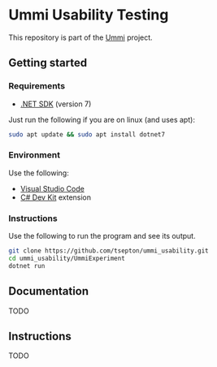 # Ummi Usability Testing

This repository is part of the [Ummi](https://github.com/tsepton/ummi) project. 

## Getting started
### Requirements
- [.NET SDK](https://learn.microsoft.com/en-us/dotnet/core/install/) (version 7)

Just run the following if you are on linux (and uses apt): 
```bash
sudo apt update && sudo apt install dotnet7
```


### Environment 
Use the following:
- [Visual Studio Code](https://visualstudio.microsoft.com/) 
- [C# Dev Kit](https://marketplace.visualstudio.com/items?itemName=ms-dotnettools.csdevkit) extension

### Instructions
Use the following to run the program and see its output.
```bash
git clone https://github.com/tsepton/ummi_usability.git
cd ummi_usability/UmmiExperiment
dotnet run
```

## Documentation
TODO

## Instructions
TODO